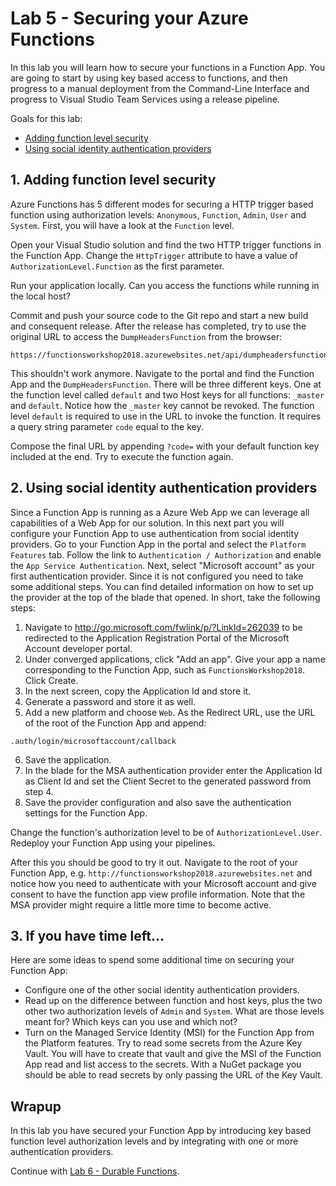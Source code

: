 # Lab 5 - Securing your Azure Functions

In this lab you will learn how to secure your functions in a Function App. You are going to start by using key based access to functions, and then progress to a manual deployment from the Command-Line Interface and progress to Visual Studio Team Services using a release pipeline.

Goals for this lab: 
- [Adding function level security](#1)
- [Using social identity authentication providers](#2)

## <a name="1"></a>1. Adding function level security

Azure Functions has 5 different modes for securing a HTTP trigger based function using authorization levels: ```Anonymous```, ```Function```, ```Admin```, ```User``` and ```System```. First, you will have a look at the ```Function``` level.

Open your Visual Studio solution and find the two HTTP trigger functions in the Function App. Change the ```HttpTrigger``` attribute to have a value of ```AuthorizationLevel.Function``` as the first parameter.

Run your application locally. Can you access the functions while running in the local host?

Commit and push your source code to the Git repo and start a new build and consequent release. After the release has completed, try to use the original URL to access the ```DumpHeadersFunction``` from the browser:
```
https://functionsworkshop2018.azurewebsites.net/api/dumpheadersfunction
```
This shouldn't work anymore. Navigate to the portal and find the Function App and the ```DumpHeadersFunction```.  There will be three different keys. One at the function level called ```default``` and two Host keys for all functions: ```_master``` and ```default```. Notice how the ```_master``` key cannot be revoked. The function level ```default``` is required to use in the URL to invoke the function. It requires a query string parameter ```code``` equal to the key.

Compose the final URL by appending ```?code=``` with your default function key included at the end. Try to execute the function again.

## <a name="2"></a>2. Using social identity authentication providers

Since a Function App is running as a Azure Web App we can leverage all capabilities of a Web App for our solution. In this next part you will configure your Function App to use authentication from social identity providers.
Go to your Function App in the portal and select the ```Platform Features``` tab. Follow the link to ```Authentication / Authorization``` and enable the ```App Service Authentication```. Next, select "Microsoft account" as your first authentication provider. Since it is not configured you need to take some additional steps. You can find detailed information on how to set up the provider at the top of the blade that opened. In short, take the following steps:

1. Navigate to http://go.microsoft.com/fwlink/p/?LinkId=262039 to be redirected to the Application Registration Portal of the Microsoft Account developer portal.
2. Under converged applications, click "Add an app". Give your app a name corresponding to the Function App, such as ```FunctionsWorkshop2018```. Click Create.
3. In the next screen, copy the Application Id and store it. 
4. Generate a password and store it as well.
5. Add a new platform and choose ```Web```. As the Redirect URL, use the URL of the root of the Function App and append: 
```
.auth/login/microsoftaccount/callback
``` 
6. Save the application.
7. In the blade for the MSA authentication provider enter the Application Id as Client Id and set the Client Secret to the generated password from step 4.
8. Save the provider configuration and also save the authentication settings for the Function App.

Change the function's authorization level to be of ```AuthorizationLevel.User```. Redeploy your Function App using your pipelines.
	
After this you should be good to try it out. Navigate to the root of your Function App, e.g. ```http://functionsworkshop2018.azurewebsites.net``` and notice how you need to authenticate with your Microsoft account and give consent to have the function app view profile information.
Note that the MSA provider might require a little more time to become active.

## <a name="3"></a>3. If you have time left...

Here are some ideas to spend some additional time on securing your Function App:
- Configure one of the other social identity authentication providers.
- Read up on the difference between function and host keys, plus the two other two authorization levels of ```Admin``` and ```System```. What are those levels meant for? Which keys can you use and which not?
- Turn on the Managed Service Identity (MSI) for the Function App from the Platform features. Try to read some secrets from the Azure Key Vault. You will have to create that vault and give the MSI of the Function App read and list access to the secrets. With a NuGet package you should be able to read secrets by only passing the URL of the Key Vault.

## Wrapup
In this lab you have secured your Function App by introducing key based function level authorization levels and by integrating with one or more authentication providers. 

Continue with [Lab 6 - Durable Functions](Lab6-DurableFunctions.md).